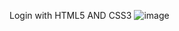 Login with HTML5 AND CSS3
![image](https://github.com/user-attachments/assets/19f78ed2-d2c8-49ff-b347-15274c0a0434)
